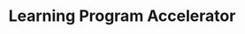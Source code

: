 ---
title: "Learning Program Accelerator"
industry: "For Growing Teams & Targeted Needs"
weight: 3
typical_implementation: "6+ months" 
includes:
  - "Strategic learning program design"
  - "Optimized learning tech stack"
  - "Engagement & analytics blueprint"
  - "Scalable personalization framework"
  - "Budget & resource optimization"
features:
  - 'Department-focused skills mapping <span class="info-tooltip"><span class="info-tooltip-icon">ℹ️</span><span class="tooltip-content">Identify team-specific skill gaps and recommend targeted learning interventions</span></span>'
  - "KPI-based learning measurement"
  - "Learner engagement & retention tracking"
  - 'Scalable gamification framework<span class="info-tooltip"><span class="info-tooltip-icon">ℹ️</span><span class="tooltip-content">Implement point-based achievements, badges, and progress tracking to drive continuous learning. Uses simple but effective gamification models that require minimal setup.</span></span>'
  - 'Personalized Learning Paths<span class="info-tooltip"><span class="info-tooltip-icon">ℹ️</span><span class="tooltip-content">Role-based training sequences with recommended content flows. Ensures employees receive relevant training without overwhelming them with unnecessary content.</span></span>'
aligns_with:
  - "Premium Plan"
---